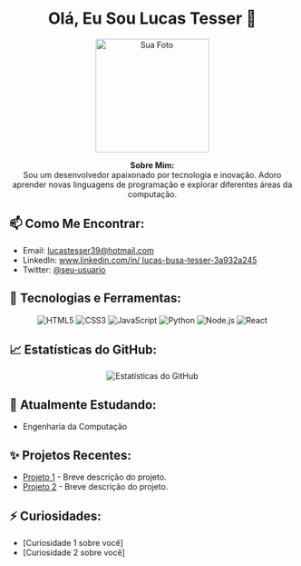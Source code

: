 <h1 align="center">Olá, Eu Sou Lucas Tesser 👋</h1>

<p align="center">
  <img src="https://your-image-url.com" alt="Sua Foto" width="200">
</p>

<p align="center">
  <strong>Sobre Mim:</strong>
  <br>
  Sou um desenvolvedor apaixonado por tecnologia e inovação. Adoro aprender novas linguagens de programação e explorar diferentes áreas da computação.
</p>

<h2>📫 Como Me Encontrar:</h2>
<ul>
  <li>Email: <a href="mailto:seu-email@example.com">lucastesser39@hotmail.com</a></li>
  <li>LinkedIn: <a href="https://linkedin.com/in/seu-perfil">www.linkedin.com/in/
lucas-busa-tesser-3a932a245
</a></li>
  <li>Twitter: <a href="https://twitter.com/seu-usuario">@seu-usuario</a></li>
</ul>

<h2>🔧 Tecnologias e Ferramentas:</h2>
<p align="center">
  <img src="https://img.shields.io/badge/-HTML5-E34F26?style=flat&logo=html5&logoColor=white" alt="HTML5">
  <img src="https://img.shields.io/badge/-CSS3-1572B6?style=flat&logo=css3&logoColor=white" alt="CSS3">
  <img src="https://img.shields.io/badge/-JavaScript-F7DF1E?style=flat&logo=javascript&logoColor=black" alt="JavaScript">
  <img src="https://img.shields.io/badge/-Python-3776AB?style=flat&logo=python&logoColor=white" alt="Python">
  <img src="https://img.shields.io/badge/-Node.js-339933?style=flat&logo=node.js&logoColor=white" alt="Node.js">
  <img src="https://img.shields.io/badge/-React-61DAFB?style=flat&logo=react&logoColor=black" alt="React">
</p>

<h2>📈 Estatísticas do GitHub:</h2>
<p align="center">
  <img src="https://github-readme-stats.vercel.app/api?username=seu-usuario&show_icons=true&theme=radical" alt="Estatísticas do GitHub">
</p>

<h2>🌱 Atualmente Estudando:</h2>
<ul>
  <li>Engenharia da Computação</li>
</ul>

<h2>✨ Projetos Recentes:</h2>
<ul>
  <li><a href="https://github.com/seu-usuario/projeto-1">Projeto 1</a> - Breve descrição do projeto.</li>
  <li><a href="https://github.com/seu-usuario/projeto-2">Projeto 2</a> - Breve descrição do projeto.</li>
</ul>

<h2>⚡ Curiosidades:</h2>
<ul>
  <li>[Curiosidade 1 sobre você]</li>
  <li>[Curiosidade 2 sobre você]</li>
</ul>

